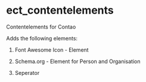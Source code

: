 ect_contentelements
===================

Contentelements for Contao

Adds the following elements:

1) Font Awesome Icon - Element

2) Schema.org - Element for Person and Organisation

3) Seperator